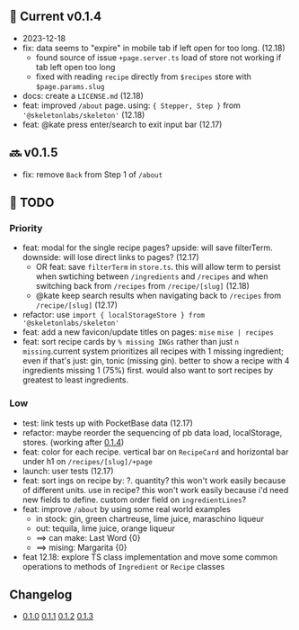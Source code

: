 ## :rocket: Current v0.1.4

- 2023-12-18
- fix: data seems to "expire" in mobile tab if left open for too long. (12.18)
  - found source of issue `+page.server.ts` load of store not working if tab left open too long
  - fixed with reading `recipe` directly from `$recipes` store with `$page.params.slug`
- docs: create a `LICENSE.md` (12.18)
- feat: improved `/about` page. using: `{ Stepper, Step }` from `'@skeletonlabs/skeleton'` (12.18)
- feat: @kate press enter/search to exit input bar (12.17)

## :soon: v0.1.5

- fix: remove `Back` from Step 1 of `/about`

## :construction: TODO

### Priority

- feat: modal for the single recipe pages? upside: will save filterTerm. downside: will lose direct links to pages? (12.17)
  - OR feat: save `filterTerm` in `store.ts`. this will allow term to persist when swtiching between `/ingredients` and `/recipes` and when switching back from `/recipes` from `/recipe/[slug]` (12.18)
  - @kate keep search results when navigating back to `/recipes` from `/recipe/[slug]` (12.17)
- refactor: use `import { localStorageStore } from '@skeletonlabs/skeleton'`
- feat: add a new favicon/update titles on pages: `mise` `mise | recipes`
- feat: sort recipe cards by `% missing INGs` rather than just `n missing`.current system prioritizes all recipes with 1 missing ingredient; even if that's just: gin, tonic (missing gin). better to show a recipe with 4 ingredients missing 1 (75%) first. would also want to sort recipes by greatest to least ingredients.

### Low

- test: link tests up with PocketBase data (12.17)
- refactor: maybe reorder the sequencing of pb data load, localStorage, stores. (working after [0.1.4](#rocket-current-v014))
- feat: color for each recipe. vertical bar on `RecipeCard` and horizontal bar under h1 on `/recipes/[slug]/+page`
- launch: user tests (12.17)
- feat: sort ings on recipe by: ?. quantity? this won't work easily because of different units. use in recipe? this won't work easily because i'd need new fields to define. custom order field on `ingredientLines`?
- feat: improve `/about` by using some real world examples
  - in stock: gin, green chartreuse, lime juice, maraschino liqueur
  - out: tequila, lime juice, orange liqueur
  - ==> can make: Last Word {0}
  - ==> mising: Margarita {0}
- feat 12.18: explore TS class implementation and move some common operations to methods of `Ingredient` or `Recipe` classes

## Changelog

- [0.1.0](CHANGELOG.md#v010) [0.1.1](CHANGELOG.md#v011) [0.1.2](CHANGELOG.md#v012) [0.1.3](CHANGELOG.md#v013)
